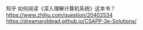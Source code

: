 知乎 如何阅读《深入理解计算机系统》这本书？
https://www.zhihu.com/question/20402534
https://dreamanddead.github.io/CSAPP-3e-Solutions/
